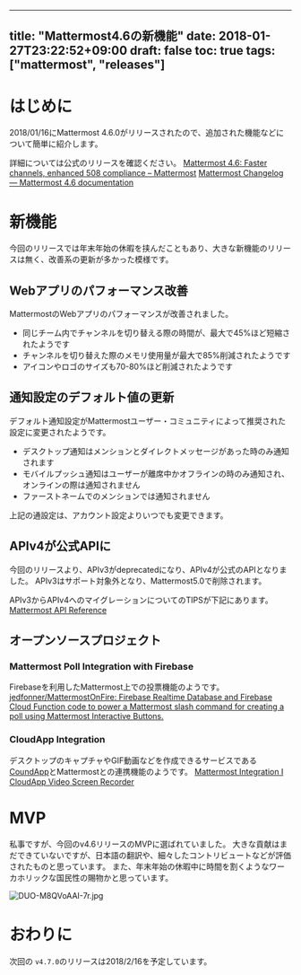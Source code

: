
---
title: "Mattermost4.6の新機能"
date: 2018-01-27T23:22:52+09:00
draft: false
toc: true
tags: ["mattermost", "releases"]
---

# はじめに

2018/01/16にMattermost 4.6.0がリリースされたので、追加された機能などについて簡単に紹介します。

詳細については公式のリリースを確認ください。
[Mattermost 4\.6: Faster channels, enhanced 508 compliance – Mattermost](https://about.mattermost.com/releases/mattermost-4-6/)
[Mattermost Changelog — Mattermost 4\.6 documentation](https://docs.mattermost.com/administration/changelog.html#release-v4-6)


# 新機能

今回のリリースでは年末年始の休暇を挟んだこともあり、大きな新機能のリリースは無く、改善系の更新が多かった模様です。

## Webアプリのパフォーマンス改善

MattermostのWebアプリのパフォーマンスが改善されました。

* 同じチーム内でチャンネルを切り替える際の時間が、最大で45%ほど短縮されたようです
* チャンネルを切り替えた際のメモリ使用量が最大で85%削減されたようです
* アイコンやロゴのサイズも70-80%ほど削減されたようです

## 通知設定のデフォルト値の更新

デフォルト通知設定がMattermostユーザー・コミュニティによって推奨された設定に変更されたようです。

* デスクトップ通知はメンションとダイレクトメッセージがあった時のみ通知されます
* モバイルプッシュ通知はユーザーが離席中かオフラインの時のみ通知され、オンラインの際は通知されません
* ファーストネームでのメンションでは通知されません

上記の通設定は、アカウント設定よりいつでも変更できます。

## APIv4が公式APIに

今回のリリースより、APIv3がdeprecatedになり、APIv4が公式のAPIとなりました。
APIv3はサポート対象外となり、Mattermost5.0で削除されます。

APIv3からAPIv4へのマイグレーションについてのTIPSが下記にあります。
[Mattermost API Reference](https://api.mattermost.com/#tag/schema)

## オープンソースプロジェクト

### Mattermost Poll Integration with Firebase

Firebaseを利用したMattermost上での投票機能のようです。
[jedfonner/MattermostOnFire: Firebase Realtime Database and Firebase Cloud Function code to power a Mattermost slash command for creating a poll using Mattermost Interactive Buttons\.](https://github.com/jedfonner/MattermostOnFire)

### CloudApp Integration
デスクトップのキャプチャやGIF動画などを作成できるサービスである[CoundApp](https://www.getcloudapp.com/)とMattermostとの連携機能のようです。
[Mattermost Integration I CloudApp Video Screen Recorder](https://www.getcloudapp.com/integrations/mattermost)

# MVP

私事ですが、今回のv4.6リリースのMVPに選ばれていました。
大きな貢献はまだできていないですが、日本語の翻訳や、細々したコントリビュートなどが評価されたものと思っています。
また、年末年始の休暇中に時間を割くようなワーカホリックな国民性の賜物かと思っています。

![DUO-M8QVoAAI-7r.jpg](https://qiita-image-store.s3.amazonaws.com/0/9891/a0db2679-9999-d4e1-cf5c-bdbc6788e80f.jpeg)


# おわりに

次回の `v4.7.0`のリリースは2018/2/16を予定しています。

